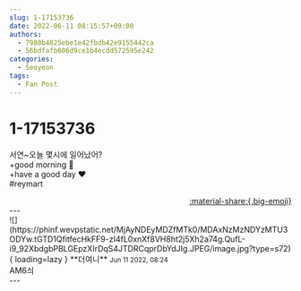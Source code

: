 ```yaml
---
slug: 1-17153736
date: 2022-06-11 08:15:57+09:00
authors:
  - 7980b4825ebe1e42fbdb42e9155442ca
  - 56bdfafb606d9ce1b4ecdd572595e242
categories:
  - Seoyeon
tags:
  - Fan Post
---
```


# 1-17153736

<div class="post-container" markdown="1">
<div class="content-container md-sidebar__scrollwrap" markdown="1">

서연~오늘 몇시에 일어났어?<br>+good morning 🌄<br>+have a good day ❤️<br>\#reymart

</div>
</div>

<div style="text-align: right;" markdown="1">
<a href="https://weverse.io/fromis9/fanpost/1-17153736" style="text-align: right;">:material-share:{.big-emoji}</a>
</div>
---

<div class="comments-container md-sidebar__scrollwrap" markdown="1">
<div class="comment" markdown="1">
<div class='id-container' markdown="1">
![](https://phinf.wevpstatic.net/MjAyNDEyMDZfMTk0/MDAxNzMzNDYzMTU3ODYw.tGTD1QfitfecHkFF9-zI4fL0xnXf8VH8ht2j5Xh2a74g.QufL-i9_92XbdgbPBLGEpzXIrDqS4JTDRCqprDbYdJIg.JPEG/image.jpg?type=s72){ loading=lazy }
**<span class="artist">더여니</span>** <small>Jun 11 2022, 08:24</small><br>
</div>
<div class='comment-body' markdown="1">
AM6싀
</div>
</div>
</div>
---

